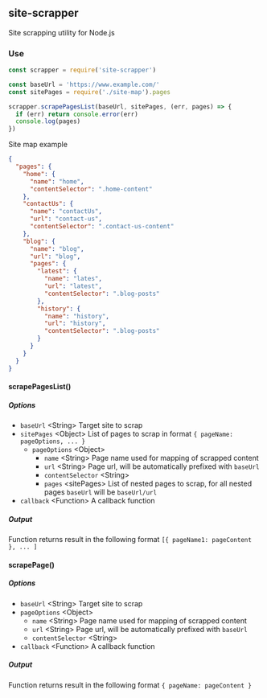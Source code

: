 ## site-scrapper
Site scrapping utility for Node.js  

### Use 
```javascript
const scrapper = require('site-scrapper')

const baseUrl = 'https://www.example.com/'
const sitePages = require('./site-map').pages

scrapper.scrapePagesList(baseUrl, sitePages, (err, pages) => {
  if (err) return console.error(err)
  console.log(pages)
})
```

Site map example
```json
{
  "pages": {
    "home": {
      "name": "home",
      "contentSelector": ".home-content"
    },
    "contactUs": {
      "name": "contactUs",
      "url": "contact-us",
      "contentSelector": ".contact-us-content"
    },
    "blog": {
      "name": "blog",
      "url": "blog",
      "pages": {
        "latest": {
          "name": "lates",
          "url": "latest",
          "contentSelector": ".blog-posts"
        },
        "history": {
          "name": "history",
          "url": "history",
          "contentSelector": ".blog-posts"
        }
      }
    }
  }
}
```

#### scrapePagesList()
##### Options
* `baseUrl` \<String\> Target site to scrap
* `sitePages` \<Object\> List of pages to scrap in format `{ pageName: pageOptions, ... }`
  * `pageOptions` \<Object\>
    * `name` \<String\> Page name used for mapping of scrapped content
    * `url` \<String\> Page url, will be automatically prefixed with `baseUrl`
    * `contentSelector` \<String\>
    * `pages` \<sitePages\> List of nested pages to scrap, for all nested pages `baseUrl` will be `baseUrl/url`
* `callback` \<Function\> A callback function

##### Output
Function returns result in the following format `[{ pageName1: pageContent }, ... ]`

#### scrapePage()
##### Options
* `baseUrl` \<String\> Target site to scrap
* `pageOptions` \<Object\>
  * `name` \<String\> Page name used for mapping of scrapped content
  * `url` \<String\> Page url, will be automatically prefixed with `baseUrl`
  * `contentSelector` \<String\>
* `callback` \<Function\> A callback function

##### Output
Function returns result in the following format `{ pageName: pageContent }`

